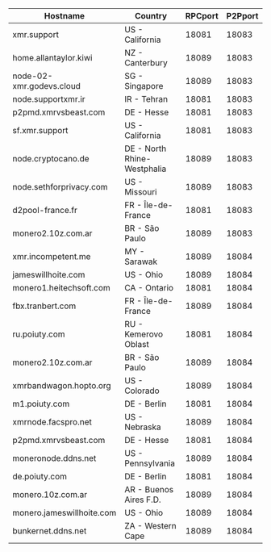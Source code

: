 Hostname | Country | RPCport | P2Pport
--- | --- | --- | ---
xmr.support | US - California | 18081 | 18083
home.allantaylor.kiwi | NZ - Canterbury | 18089 | 18083
node-02-xmr.godevs.cloud | SG - Singapore | 18089 | 18083
node.supportxmr.ir | IR - Tehran | 18081 | 18083
p2pmd.xmrvsbeast.com | DE - Hesse | 18081 | 18083
sf.xmr.support | US - California | 18081 | 18083
node.cryptocano.de | DE - North Rhine-Westphalia | 18089 | 18083
node.sethforprivacy.com | US - Missouri | 18089 | 18083
d2pool-france.fr | FR - Île-de-France | 18081 | 18083
monero2.10z.com.ar | BR - São Paulo | 18089 | 18083
xmr.incompetent.me | MY - Sarawak | 18089 | 18084
jameswillhoite.com | US - Ohio | 18089 | 18084
monero1.heitechsoft.com | CA - Ontario | 18081 | 18084
fbx.tranbert.com | FR - Île-de-France | 18089 | 18084
ru.poiuty.com | RU - Kemerovo Oblast | 18081 | 18084
monero2.10z.com.ar | BR - São Paulo | 18089 | 18084
xmrbandwagon.hopto.org | US - Colorado | 18089 | 18084
m1.poiuty.com | DE - Berlin | 18081 | 18084
xmrnode.facspro.net | US - Nebraska | 18089 | 18084
p2pmd.xmrvsbeast.com | DE - Hesse | 18081 | 18084
moneronode.ddns.net | US - Pennsylvania | 18089 | 18084
de.poiuty.com | DE - Berlin | 18081 | 18084
monero.10z.com.ar | AR - Buenos Aires F.D. | 18089 | 18084
monero.jameswillhoite.com | US - Ohio | 18089 | 18084
bunkernet.ddns.net | ZA - Western Cape | 18089 | 18084
